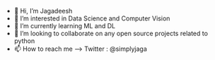 - 👋 Hi, I’m Jagadeesh
- 👀 I’m interested in Data Science and Computer Vision
- 🌱 I’m currently learning ML and DL
- 💞️ I’m looking to collaborate on any open source projects related to python
- 📫 How to reach me --> Twitter : @simplyjaga

<!---
Jaga360/Jaga360 is a ✨ special ✨ repository because its `README.md` (this file) appears on your GitHub profile.
You can click the Preview link to take a look at your changes.
--->
